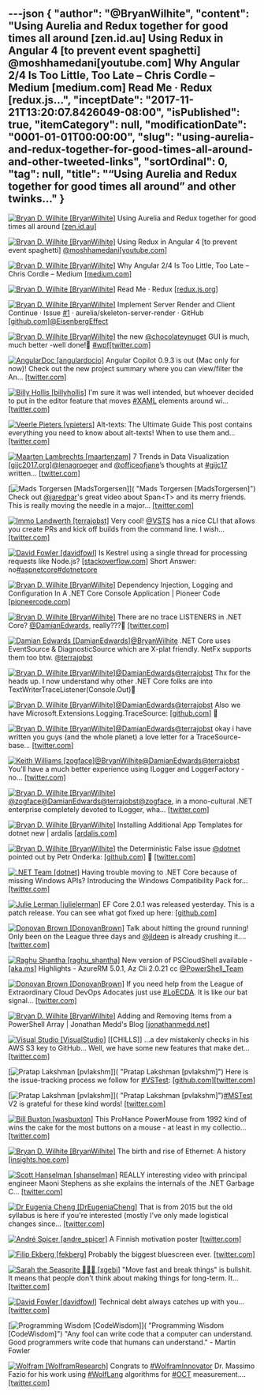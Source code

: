 ---json
{
  "author": "@BryanWilhite",
  "content": "Using Aurelia and Redux together for good times all around [zen.id.au] Using Redux in Angular 4 [to prevent event spaghetti] @moshhamedani[youtube.com] Why Angular 2/4 Is Too Little, Too Late – Chris Cordle – Medium [medium.com] Read Me · Redux [redux.js...",
  "inceptDate": "2017-11-21T13:20:07.8426049-08:00",
  "isPublished": true,
  "itemCategory": null,
  "modificationDate": "0001-01-01T00:00:00",
  "slug": "using-aurelia-and-redux-together-for-good-times-all-around-and-other-tweeted-links",
  "sortOrdinal": 0,
  "tag": null,
  "title": "“Using Aurelia and Redux together for good times all around” and other twinks…"
}
---

[<img alt="Bryan D. Wilhite [BryanWilhite]" src="https://songhay.blob.core.windows.net/shared-social-twitter/BryanWilhite.jpeg">](http://t.co/UNdqV0Z1zz "Bryan D. Wilhite [BryanWilhite]") Using Aurelia and Redux together for good times all around [[zen.id.au]](https://zen.id.au/using-aurelia-and-redux-together-for-good-times-all-around/)

[<img alt="Bryan D. Wilhite [BryanWilhite]" src="https://songhay.blob.core.windows.net/shared-social-twitter/BryanWilhite.jpeg">](http://t.co/UNdqV0Z1zz "Bryan D. Wilhite [BryanWilhite]") Using Redux in Angular 4 [to prevent event spaghetti] [@moshhamedani](http://twitter.com/moshhamedani)[[youtube.com]](https://www.youtube.com/watch?v=UEcdQR-NoNA)

[<img alt="Bryan D. Wilhite [BryanWilhite]" src="https://songhay.blob.core.windows.net/shared-social-twitter/BryanWilhite.jpeg">](http://t.co/UNdqV0Z1zz "Bryan D. Wilhite [BryanWilhite]") Why Angular 2/4 Is Too Little, Too Late – Chris Cordle – Medium [[medium.com]](https://medium.com/@chriscordle/why-angular-2-4-is-too-little-too-late-ea86d7fa0bae)

[<img alt="Bryan D. Wilhite [BryanWilhite]" src="https://songhay.blob.core.windows.net/shared-social-twitter/BryanWilhite.jpeg">](http://t.co/UNdqV0Z1zz "Bryan D. Wilhite [BryanWilhite]") Read Me · Redux [[redux.js.org]](http://redux.js.org/)

[<img alt="Bryan D. Wilhite [BryanWilhite]" src="https://songhay.blob.core.windows.net/shared-social-twitter/BryanWilhite.jpeg">](http://t.co/UNdqV0Z1zz "Bryan D. Wilhite [BryanWilhite]") Implement Server Render and Client Continue · Issue [#1](http://twitter.com/search?q=%231) · aurelia/skeleton-server-render · GitHub [[github.com]](https://github.com/aurelia/skeleton-server-render/issues/1)[@EisenbergEffect](http://twitter.com/EisenbergEffect)

[<img alt="Bryan D. Wilhite [BryanWilhite]" src="https://songhay.blob.core.windows.net/shared-social-twitter/BryanWilhite.jpeg">](http://t.co/UNdqV0Z1zz "Bryan D. Wilhite [BryanWilhite]") the new [@chocolateynuget](http://twitter.com/chocolateynuget) GUI is much, much better -well done!🧐 [#wpf](http://twitter.com/search?q=%23wpf)[[twitter.com]](https://twitter.com/BryanWilhite/status/922580888617066496/photo/1)

[<img alt="AngularDoc [angulardocio]" src="https://songhay.blob.core.windows.net/shared-social-twitter/angulardocio.jpg">](https://t.co/CjgkGl8rNM "AngularDoc [angulardocio]") Angular Copilot 0.9.3 is out (Mac only for now)! Check out the new project summary where you can view/filter the An… [[twitter.com]](https://twitter.com/i/web/status/931604677543653376)

[<img alt="Billy Hollis [billyhollis]" src="https://songhay.blob.core.windows.net/shared-social-twitter/billyhollis.jpg">](https://t.co/LvJEYRzwk5 "Billy Hollis [billyhollis]") I'm sure it was well intended, but whoever decided to put in the editor feature that moves [#XAML](http://twitter.com/search?q=%23XAML) elements around wi… [[twitter.com]](https://twitter.com/i/web/status/930983273387515905)

[<img alt="Veerle Pieters [vpieters]" src="https://songhay.blob.core.windows.net/shared-social-twitter/vpieters.png">](http://t.co/A4ZEwCEPEs "Veerle Pieters [vpieters]") Alt-texts: The Ultimate Guide This post contains everything you need to know about alt-texts! When to use them and… [[twitter.com]](https://twitter.com/i/web/status/932873401894567936)

[<img alt="Maarten Lambrechts [maartenzam]" src="https://songhay.blob.core.windows.net/shared-social-twitter/maartenzam.jpg">](https://t.co/CapsyyxVpC "Maarten Lambrechts [maartenzam]") 7 Trends in Data Visualization [[gijc2017.org]](https://gijc2017.org/2017/11/19/data-visualization/)[@lenagroeger](http://twitter.com/lenagroeger) and [@officeofjane](http://twitter.com/officeofjane)’s thoughts at [#gijc17](http://twitter.com/search?q=%23gijc17) written… [[twitter.com]](https://twitter.com/i/web/status/932872697637494784)

[<img alt="Mads Torgersen [MadsTorgersen]" src="https://songhay.blob.core.windows.net/shared-social-twitter/MadsTorgersen.jpeg">]( "Mads Torgersen [MadsTorgersen]") Check out [@jaredpar](http://twitter.com/jaredpar)'s great video about Span&lt;T&gt; and its merry friends. This is really moving the needle in a major… [[twitter.com]](https://twitter.com/i/web/status/930891929708937217)

[<img alt="Immo Landwerth [terrajobst]" src="https://songhay.blob.core.windows.net/shared-social-twitter/terrajobst.jpg">](https://t.co/pfw9pKc4sL "Immo Landwerth [terrajobst]") Very cool! [@VSTS](http://twitter.com/VSTS) has a nice CLI that allows you create PRs and kick off builds from the command line. I wish… [[twitter.com]](https://twitter.com/i/web/status/931003426778968064)

[<img alt="David Fowler [davidfowl]" src="https://songhay.blob.core.windows.net/shared-social-twitter/davidfowl.jpeg">](https://t.co/XKK4NcxDZ3 "David Fowler [davidfowl]") Is Kestrel using a single thread for processing requests like Node.js? [[stackoverflow.com]](https://stackoverflow.com/q/40948857/45091?stw=2) Short Answer: no[#aspnetcore](http://twitter.com/search?q=%23aspnetcore)[#dotnetcore](http://twitter.com/search?q=%23dotnetcore)

[<img alt="Bryan D. Wilhite [BryanWilhite]" src="https://songhay.blob.core.windows.net/shared-social-twitter/BryanWilhite.jpeg">](http://t.co/UNdqV0Z1zz "Bryan D. Wilhite [BryanWilhite]") Dependency Injection, Logging and Configuration In A .NET Core Console Application | Pioneer Code [[pioneercode.com]](https://pioneercode.com/post/dependency-injection-logging-and-configuration-in-a-dot-net-core-console-app)

[<img alt="Bryan D. Wilhite [BryanWilhite]" src="https://songhay.blob.core.windows.net/shared-social-twitter/BryanWilhite.jpeg">](http://t.co/UNdqV0Z1zz "Bryan D. Wilhite [BryanWilhite]") There are no trace LISTENERS in .NET Core? [@DamianEdwards](http://twitter.com/DamianEdwards), really???😬 [[twitter.com]](https://twitter.com/BryanWilhite/status/922320456404811776/photo/1)

[<img alt="Damian Edwards [DamianEdwards]" src="https://songhay.blob.core.windows.net/shared-social-twitter/DamianEdwards.jpg">](http://t.co/u0gR38Ls9c "Damian Edwards [DamianEdwards]")[@BryanWilhite](http://twitter.com/BryanWilhite) .NET Core uses EventSource &amp; DiagnosticSource which are X-plat friendly. NetFx supports them too btw. [@terrajobst](http://twitter.com/terrajobst)

[<img alt="Bryan D. Wilhite [BryanWilhite]" src="https://songhay.blob.core.windows.net/shared-social-twitter/BryanWilhite.jpeg">](http://t.co/UNdqV0Z1zz "Bryan D. Wilhite [BryanWilhite]")[@DamianEdwards](http://twitter.com/DamianEdwards)[@terrajobst](http://twitter.com/terrajobst) Thx for the heads up. I now understand why other .NET Core folks are into TextWriterTraceListener(Console.Out)🧐 

[<img alt="Bryan D. Wilhite [BryanWilhite]" src="https://songhay.blob.core.windows.net/shared-social-twitter/BryanWilhite.jpeg">](http://t.co/UNdqV0Z1zz "Bryan D. Wilhite [BryanWilhite]")[@DamianEdwards](http://twitter.com/DamianEdwards)[@terrajobst](http://twitter.com/terrajobst) Also we have Microsoft.Extensions.Logging.TraceSource: [[github.com]](https://github.com/BryanWilhite/dotnet-core/blob/master/dotnet-console-textwritertracelistener/Songhay.ListenerOne.Shell/Songhay.ListenerOne.Shell.csproj) 🤠 

[<img alt="Bryan D. Wilhite [BryanWilhite]" src="https://songhay.blob.core.windows.net/shared-social-twitter/BryanWilhite.jpeg">](http://t.co/UNdqV0Z1zz "Bryan D. Wilhite [BryanWilhite]")[@DamianEdwards](http://twitter.com/DamianEdwards)[@terrajobst](http://twitter.com/terrajobst) okay i have written you guys (and the whole planet) a love letter for a TraceSource-base… [[twitter.com]](https://twitter.com/i/web/status/922533793713373184)

[<img alt="Keith Williams [zogface]" src="https://songhay.blob.core.windows.net/shared-social-twitter/zogface.jpg">](https://t.co/Gif1AGoo1U "Keith Williams [zogface]")[@BryanWilhite](http://twitter.com/BryanWilhite)[@DamianEdwards](http://twitter.com/DamianEdwards)[@terrajobst](http://twitter.com/terrajobst) You’ll have a much better experience using ILogger and LoggerFactory - no… [[twitter.com]](https://twitter.com/i/web/status/922535535482195969)

[<img alt="Bryan D. Wilhite [BryanWilhite]" src="https://songhay.blob.core.windows.net/shared-social-twitter/BryanWilhite.jpeg">](http://t.co/UNdqV0Z1zz "Bryan D. Wilhite [BryanWilhite]")[@zogface](http://twitter.com/zogface)[@DamianEdwards](http://twitter.com/DamianEdwards)[@terrajobst](http://twitter.com/terrajobst)[@zogface](http://twitter.com/zogface), in a mono-cultural .NET enterprise completely devoted to ILogger, wha… [[twitter.com]](https://twitter.com/i/web/status/922546156323856384)

[<img alt="Bryan D. Wilhite [BryanWilhite]" src="https://songhay.blob.core.windows.net/shared-social-twitter/BryanWilhite.jpeg">](http://t.co/UNdqV0Z1zz "Bryan D. Wilhite [BryanWilhite]") Installing Additional App Templates for dotnet new | ardalis [[ardalis.com]](http://ardalis.com/installing-additional-app-templates-for-dotnet-new)

[<img alt="Bryan D. Wilhite [BryanWilhite]" src="https://songhay.blob.core.windows.net/shared-social-twitter/BryanWilhite.jpeg">](http://t.co/UNdqV0Z1zz "Bryan D. Wilhite [BryanWilhite]") the Deterministic False issue [@dotnet](http://twitter.com/dotnet) pointed out by Petr Onderka: [[github.com]](https://github.com/dotnet/sdk/issues/1098) 🧐 [[twitter.com]](https://twitter.com/BryanWilhite/status/922568855653793792/photo/1)

[<img alt=".NET Team [dotnet]" src="https://songhay.blob.core.windows.net/shared-social-twitter/dotnet.png">](https://t.co/5DHCeTygAS ".NET Team [dotnet]") Having trouble moving to .NET Core because of missing Windows APIs? Introducing the Windows Compatibility Pack for… [[twitter.com]](https://twitter.com/i/web/status/931205222579318784)

[<img alt="Julie Lerman [julielerman]" src="https://songhay.blob.core.windows.net/shared-social-twitter/julielerman.jpeg">](https://t.co/gBUhMI3y8i "Julie Lerman [julielerman]") EF Core 2.0.1 was released yesterday. This is a patch release. You can see what got fixed up here: [[github.com]](https://github.com/aspnet/EntityFrameworkCore/releases)

[<img alt="Donovan Brown [DonovanBrown]" src="https://songhay.blob.core.windows.net/shared-social-twitter/DonovanBrown.jpg">](https://t.co/jxoYdoS05R "Donovan Brown [DonovanBrown]") Talk about hitting the ground running! Only been on the League three days and [@jldeen](http://twitter.com/jldeen) is already crushing it.… [[twitter.com]](https://twitter.com/i/web/status/930915005016535043)

[<img alt="Raghu Shantha [raghu_shantha]" src="https://songhay.blob.core.windows.net/shared-social-twitter/raghu_shantha.jpg">](https://t.co/fXZ2HaPSFp "Raghu Shantha [raghu_shantha]") New version of PSCloudShell available - [[aka.ms]](http://aka.ms/cloudshell) Highlights - AzureRM 5.0.1, Az Cli 2.0.21 cc [@PowerShell_Team](http://twitter.com/PowerShell_Team)

[<img alt="Donovan Brown [DonovanBrown]" src="https://songhay.blob.core.windows.net/shared-social-twitter/DonovanBrown.jpg">](https://t.co/jxoYdoS05R "Donovan Brown [DonovanBrown]") If you need help from the League of Extraordinary Cloud DevOps Adocates just use [#LoECDA](http://twitter.com/search?q=%23LoECDA). It is like our bat signal… [[twitter.com]](https://twitter.com/i/web/status/931567144705302528)

[<img alt="Bryan D. Wilhite [BryanWilhite]" src="https://songhay.blob.core.windows.net/shared-social-twitter/BryanWilhite.jpeg">](http://t.co/UNdqV0Z1zz "Bryan D. Wilhite [BryanWilhite]") Adding and Removing Items from a PowerShell Array | Jonathan Medd's Blog [[jonathanmedd.net]](http://www.jonathanmedd.net/2014/01/adding-and-removing-items-from-a-powershell-array.html)

[<img alt="Visual Studio [VisualStudio]" src="https://songhay.blob.core.windows.net/shared-social-twitter/VisualStudio.jpg">](http://t.co/OqnL9IGcUY "Visual Studio [VisualStudio]") [[CHILLS]] ...a dev mistakenly checks in his AWS S3 key to GitHub... Well, we have some new features that make det… [[twitter.com]](https://twitter.com/i/web/status/932647729691611136)

[<img alt="Pratap Lakshman [pvlakshm]" src="https://songhay.blob.core.windows.net/shared-social-twitter/pvlakshm.jpeg">]( "Pratap Lakshman [pvlakshm]") Here is the issue-tracking process we follow for [#VSTest](http://twitter.com/search?q=%23VSTest): [[github.com]](https://github.com/Microsoft/vstest-docs/blob/master/issuetracking.md)[[twitter.com]](https://twitter.com/pvlakshm/status/932943030255984643/photo/1)

[<img alt="Pratap Lakshman [pvlakshm]" src="https://songhay.blob.core.windows.net/shared-social-twitter/pvlakshm.jpeg">]( "Pratap Lakshman [pvlakshm]")[#MSTest](http://twitter.com/search?q=%23MSTest) V2 is grateful for these kind words! [[twitter.com]](https://twitter.com/dhelper/status/931256933285318656)

[<img alt="Bill Buxton [wasbuxton]" src="https://songhay.blob.core.windows.net/shared-social-twitter/wasbuxton.jpg">](http://t.co/GIaT5EqCkM "Bill Buxton [wasbuxton]") This ProHance PowerMouse from 1992 kind of wins the cake for the most buttons on a mouse - at least in my collectio… [[twitter.com]](https://twitter.com/i/web/status/932645596581675008)

[<img alt="Bryan D. Wilhite [BryanWilhite]" src="https://songhay.blob.core.windows.net/shared-social-twitter/BryanWilhite.jpeg">](http://t.co/UNdqV0Z1zz "Bryan D. Wilhite [BryanWilhite]") The birth and rise of Ethernet: A history [[insights.hpe.com]](https://insights.hpe.com/articles/the-birth-and-rise-of-ethernet-a-history-1706.html)

[<img alt="Scott Hanselman [shanselman]" src="https://songhay.blob.core.windows.net/shared-social-twitter/shanselman.jpg">](https://t.co/KWE5X1BBOh "Scott Hanselman [shanselman]") REALLY interesting video with principal engineer Maoni Stephens as she explains the internals of the .NET Garbage C… [[twitter.com]](https://twitter.com/i/web/status/932430101513347072)

[<img alt="Dr Eugenia Cheng [DrEugeniaCheng]" src="https://songhay.blob.core.windows.net/shared-social-twitter/DrEugeniaCheng.jpg">](https://t.co/BeGgL3K58R "Dr Eugenia Cheng [DrEugeniaCheng]") That is from 2015 but the old syllabus is here if you're interested (mostly I've only made logistical changes since… [[twitter.com]](https://twitter.com/i/web/status/931256981075185664)

[<img alt="André Spicer [andre_spicer]" src="https://songhay.blob.core.windows.net/shared-social-twitter/andre_spicer.jpg">](https://t.co/mQBpt8WNPo "André Spicer [andre_spicer]") A Finnish motivation poster [[twitter.com]](https://twitter.com/andre_spicer/status/931595148672339968/photo/1)

[<img alt="Filip Ekberg [fekberg]" src="https://songhay.blob.core.windows.net/shared-social-twitter/fekberg.jpg">](http://t.co/NX8oUlglKd "Filip Ekberg [fekberg]") Probably the biggest bluescreen ever. [[twitter.com]](https://twitter.com/fekberg/status/932264936180453376/photo/1)

[<img alt="Sarah the Seasprite 🧜🏻‍♀️ [xgebi]" src="https://songhay.blob.core.windows.net/shared-social-twitter/xgebi.jpg">](https://t.co/rBnABUWcQ7 "Sarah the Seasprite 🧜🏻‍♀️ [xgebi]") "Move fast and break things" is bullshit. It means that people don't think about making things for long-term. It… [[twitter.com]](https://twitter.com/i/web/status/932540019662835712)

[<img alt="David Fowler [davidfowl]" src="https://songhay.blob.core.windows.net/shared-social-twitter/davidfowl.jpeg">](https://t.co/XKK4NcxDZ3 "David Fowler [davidfowl]") Technical debt always catches up with you... [[twitter.com]](https://twitter.com/davidfowl/status/932545703087194113/photo/1)

[<img alt="Programming Wisdom [CodeWisdom]" src="https://songhay.blob.core.windows.net/shared-social-twitter/CodeWisdom.jpg">]( "Programming Wisdom [CodeWisdom]") "Any fool can write code that a computer can understand. Good programmers write code that humans can understand." - Martin Fowler 

[<img alt="Wolfram [WolframResearch]" src="https://songhay.blob.core.windows.net/shared-social-twitter/WolframResearch.png">](http://t.co/Vsckdj3BIQ "Wolfram [WolframResearch]") Congrats to [#WolframInnovator](http://twitter.com/search?q=%23WolframInnovator) Dr. Massimo Fazio for his work using [#WolfLang](http://twitter.com/search?q=%23WolfLang) algorithms for [#OCT](http://twitter.com/search?q=%23OCT) measurement.… [[twitter.com]](https://twitter.com/i/web/status/932992262182719488)
